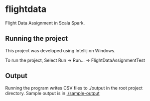 # flightdata

Flight Data Assignment in Scala Spark.

## Running the project

This project was developed using Intellij on Windows.

To run the project, Select Run -> Run... -> FlightDataAssignmentTest

## Output

Running the program writes CSV files to ./output in the root project directory.
Sample output is in [./sample-output](./sample-output)


